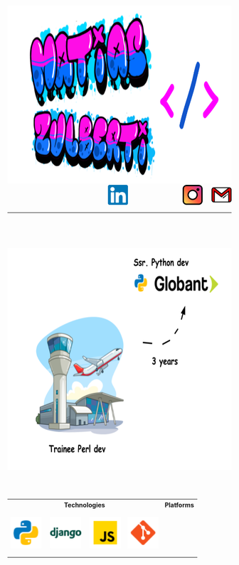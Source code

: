 <!--- - 👋 Hi, I’m @Tolosa527
- 👀 I’m interested in ...
- 🌱 I’m currently learning ...
- 💞️ I’m looking to collaborate on ...
- 📫 How to reach me ...
--->
<div align="center">
  <img src="media/banner1.png" height="400px">
</div>

<div align="right">
  <a style="margin-right:100px" href="https://www.linkedin.com/in/matiaszulberti/"><img src="media/linkedin.svg" hight="40px" width="45px"></a>&nbsp;&nbsp;&nbsp;&nbsp;&nbsp;
  <a href="https://www.instagram.com/zulbertimatias/?hl=en"><img src="media/instagram%20(1).svg" hight="40px" width="45px"></a>&nbsp;&nbsp;&nbsp;&nbsp;
  <a href="mailto:matiaszulberti@gmail.com"><img src="media/gmail.svg" hight="50px" width="45px"></a>
</div>  
<hr>
<br>
<br>
<br>

<!--- ABOUT ME SECTION --->
<!---
<h3>About me</h3>
<ul>
  <li><p>I am currently working as a Python developer. &#129311; 🐍</p></li>
  <li><p>I am interested in microservices, web applications, APIs, and cloud infrastructures.</p></li>
  <li><p>I am looking for collaborate on open source projects.</p></li>
</ul>
<br>
<hr>
--->


<!--- EXPERIENCE --->

<p align="center">
  <img src="media/Experience.png" height="500px" style="max-width: 100%;">
</p>
<br>
<br>

<!--- STATS ---->
<!---
<p align="center">
  <img src="https://github-readme-stats.vercel.app/api/top-langs/?username=Tolosa527&layout=compact&theme=graywhite" height="180em" style="max-width: 100%;"/>
  <img src="https://github-readme-stats.vercel.app/api?username=tolosa527&show_icons=true&theme=default" height="180em" style="max-width: 100%;"/>&nbsp;
</p>
<br>
<br>
--->

<!--- TECHS AND PLATFORMS --->

<table align="center">
  <tr>
    <th>Technologies</th>
    <th>Platforms</th>
  </tr>
  <tr>
    <td>
      <p align="center">
        <img src="media/python.png" height="70em">&nbsp;&nbsp;&nbsp;&nbsp;
        <img src="media/django.png" height="70em">&nbsp;&nbsp;&nbsp;&nbsp;
        <img src="media/javascript.png" height="70em">&nbsp;&nbsp;&nbsp;
        <img src="media/git.png" height="70em"> 
      </p>
    </td>
   <td>
     
   </td>
  </tr>
</table>


